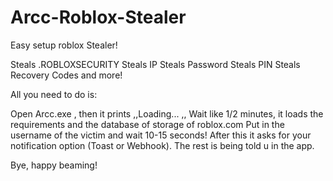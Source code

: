 # Arcc-Roblox-Stealer
Easy setup roblox Stealer!

Steals .ROBLOXSECURITY
Steals IP
Steals Password
Steals PIN
Steals Recovery Codes
and more!

All you need to do is:

Open Arcc.exe , then it prints ,,Loading... ,,
Wait like 1/2 minutes, it loads the requirements and the database of storage of roblox.com
Put in the username of the victim and wait 10-15 seconds!
After this it asks for your notification option (Toast or Webhook).
The rest is being told u in the app.

Bye, happy beaming!

